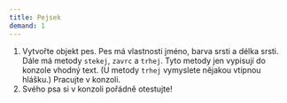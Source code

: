 ```yaml
---
title: Pejsek
demand: 1
---
```


1. Vytvořte objekt pes. Pes má vlastnosti jméno, barva srsti a délka srsti. Dále má metody `stekej`, `zavrc` a `trhej`. Tyto metody jen vypisují do konzole vhodný text. (U metody `trhej` vymyslete nějakou vtipnou hlášku.) Pracujte v konzoli.
1. Svého psa si v konzoli pořádně otestujte!